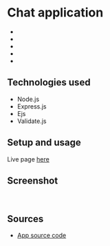 # Chat application

-
-
-
-
-

## Technologies used

- Node.js
- Express.js
- Ejs
- Validate.js

## Setup and usage

Live page [here]()

## Screenshot

<img src=""/>
<img src=""/>

## Sources

- [App source code]()
